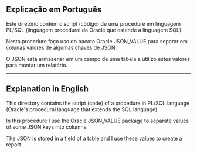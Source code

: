## Explicação em Português

Este diretório contém o script (código) de uma procedure em linguagem PL/SQL (linguagem procedural da Oracle que estende a linguagem SQL).

Nesta procedure faço uso do pacote Oracle JSON_VALUE para separar em colunas valores de algumas chaves de JSON.

O JSON está armazenar em um campo de uma tabela e utilizo estes valores para montar um relatório.


---


## Explanation in English

This directory contains the script (code) of a procedure in PL/SQL language (Oracle's procedural language that extends the SQL language).

In this procedure I use the Oracle JSON_VALUE package to separate values of some JSON keys into columns.

The JSON is stored in a field of a table and I use these values to create a report.